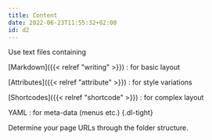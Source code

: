 ```yaml
---
title: Content
date: 2022-06-23T11:55:32+02:00
id: d2
---
```


Use text files containing

[Markdown]({{< relref "writing" >}})
: for basic layout

[Attributes]({{< relref "attribute" >}})
: for style variations

[Shortcodes]({{< relref "shortcode" >}})
: for complex layout

YAML
: for meta-data (menus etc.)
{.dl-tight}

Determine your page URLs through the folder structure.
